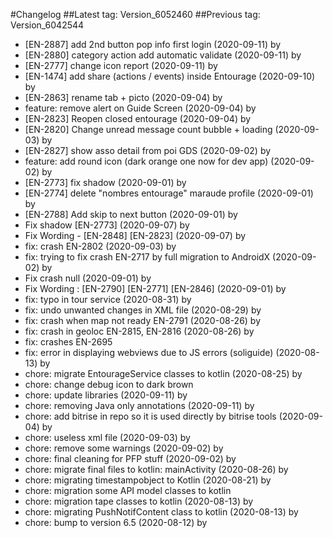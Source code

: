 #Changelog
##Latest tag: Version_6052460
##Previous tag: Version_6042544
* [EN-2887] add 2nd button pop info first login (2020-09-11) by <Jr>
* [EN-2880] category action add automatic validate (2020-09-11) by <Jr>
* [EN-2777] change icon report (2020-09-11) by <Jr>
* [EN-1474] add share (actions / events) inside Entourage (2020-09-10) by <Jr>
* [EN-2863] rename tab + picto (2020-09-04) by <Jr>
* feature: remove alert on Guide Screen (2020-09-04) by <Francois Pellissier>
* [EN-2823] Reopen closed entourage (2020-09-04) by <Jr>
* [EN-2820] Change unread message count bubble + loading (2020-09-03) by <Jr>
* [EN-2827] show asso detail from poi GDS (2020-09-02) by <Jr>
* feature: add round icon (dark orange one now for dev app) (2020-09-02) by <Francois Pellissier>
* [EN-2773] fix shadow (2020-09-01) by <Jr>
* [EN-2774] delete "nombres entourage" maraude profile (2020-09-01) by <Jr>
* [EN-2788] Add skip to next button (2020-09-01) by <Jr>
* Fix shadow [EN-2773] (2020-09-07) by <Jr>
* Fix Wording - [EN-2848] [EN-2823] (2020-09-07) by <Jr>
* fix: crash EN-2802 (2020-09-03) by <Francois Pellissier>
* fix: trying to fix crash EN-2717 by full migration to AndroidX (2020-09-02) by <Francois Pellissier>
* Fix crash null (2020-09-01) by <Jr>
* Fix Wording : [EN-2790] [EN-2771] [EN-2846] (2020-09-01) by <Jr>
* fix: typo in tour service (2020-08-31) by <Francois Pellissier>
* fix: undo unwanted changes in XML file (2020-08-29) by <Francois Pellissier>
* fix: crash when map not ready EN-2791 (2020-08-26) by <Francois Pellissier>
* fix: crash in geoloc EN-2815, EN-2816 (2020-08-26) by <Francois Pellissier>
* fix: crashes EN-2695 
* fix: error in displaying webviews due to JS errors (soliguide) (2020-08-13) by <Francois Pellissier>
* chore: migrate EntourageService classes to kotlin (2020-08-25) by <Francois Pellissier>
* chore: change debug icon to dark brown 
* chore: update libraries (2020-09-11) by <Francois Pellissier>
* chore: removing Java only annotations (2020-09-11) by <Francois Pellissier>
* chore: add bitrise in repo so it is used directly by bitrise tools (2020-09-04) by <Francois Pellissier>
* chore: useless xml file (2020-09-03) by <Francois Pellissier>
* chore: remove some warnings (2020-09-02) by <Francois Pellissier>
* chore: final cleaning for PFP stuff (2020-09-02) by <Francois Pellissier>
* chore: migrate final files to kotlin: mainActivity (2020-08-26) by <Francois Pellissier>
* chore: migrating timestampobject to Kotlin (2020-08-21) by <Francois Pellissier>
* chore: migration some API model classes to kotlin 
* chore: migration tape classes to kotlin (2020-08-13) by <Francois Pellissier>
* chore: migrating PushNotifContent class to kotlin (2020-08-13) by <Francois Pellissier>
* chore: bump to version 6.5 (2020-08-12) by <Francois Pellissier>
